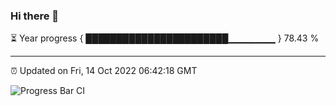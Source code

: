 ### Hi there 👋

⏳ Year progress { ███████████████████████▁▁▁▁▁▁▁ } 78.43 %

---

⏰ Updated on Fri, 14 Oct 2022 06:42:18 GMT

![Progress Bar CI](https://github.com/Shyam-Makwana/GitHub-Actions-Demo/workflows/Progress%20Bar%20CI/badge.svg)
